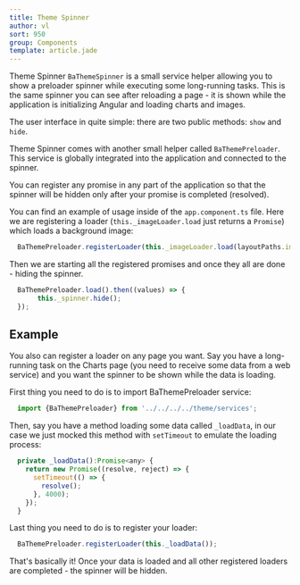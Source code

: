 ```yaml
---
title: Theme Spinner
author: vl
sort: 950
group: Components
template: article.jade
---
```


Theme Spinner `BaThemeSpinner` is a small service helper allowing you to show a preloader spinner while 
executing some long-running tasks.
This is the same spinner you can see after reloading a page - it is shown while the application is initializing Angular and loading charts and images.
 
The user interface in quite simple: there are two public methods: `show` and `hide`.

Theme Spinner comes with another small helper called `BaThemePreloader`. 
This service is globally integrated into the application and connected to the spinner.

You can register any promise in any part of the application so that the spinner will be 
hidden only after your promise is completed (resolved).

You can find an example of usage inside of the `app.component.ts` file.
Here we are registering a loader (`this._imageLoader.load` just returns a `Promise`) which loads a background image:
```javascript
  BaThemePreloader.registerLoader(this._imageLoader.load(layoutPaths.images.root + 'blur-bg-mobile.jpg'));
```

Then we are starting all the registered promises and once they all are done - hiding the spinner.
```javascript
  BaThemePreloader.load().then((values) => {
       this._spinner.hide();
  });
```

## Example
You also can register a loader on any page you want.
Say you have a long-running task on the Charts page (you need to receive some data from a web service) and you want the spinner to be shown while the data is loading.

First thing you need to do is to import BaThemePreloader service:

```javascript
  import {BaThemePreloader} from '../../../../theme/services';
```

Then, say you have a method loading some data called `_loadData`, in our case we just mocked this method with `setTimeout` to emulate the loading process:
```javascript
  private _loadData():Promise<any> {
    return new Promise((resolve, reject) => {
      setTimeout(() => {
        resolve();
      }, 4000);
    });
  }
```

Last thing you need to do is to register your loader:

```javascript
  BaThemePreloader.registerLoader(this._loadData());
```

That's basically it! Once your data is loaded and all other registered loaders are completed - the spinner will be hidden.
